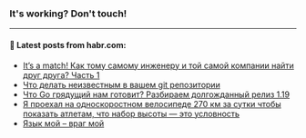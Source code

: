 ### It's working? Don't touch!

---
<!--
#### 🛠️ Technical stack:

![C++](https://img.shields.io/badge/C++-informational?logo=c%2B%2B&style=flat&logoColor=white&color=9C033A)
![Java](https://img.shields.io/badge/Java-informational?logo=java&style=flat&logoColor=white&color=007396)
![Kotlin](https://img.shields.io/badge/Kotlin-informational?logo=Kotlin&style=flat&logoColor=white&color=0095D5)
![JS](https://img.shields.io/badge/JS-informational?logo=javaScript&style=flat&logoColor=black&color=F7Df1E) <br>
![HTML5](https://img.shields.io/badge/HTML5-informational?logo=html5&style=flat&logoColor=white&color=E34F26)
![CSS3](https://img.shields.io/badge/CSS3-informational?logo=css3&style=flat&logoColor=white&color=157286)
![Sass](https://img.shields.io/badge/Saas-informational?logo=sass&style=flat&logoColor=white&color=hotpink)
![PHP](https://img.shields.io/badge/PHP-informational?logo=php&style=flat&logoColor=white&color=777BB4) <br>
![WebPAck](https://img.shields.io/badge/WebPack-informational?logo=webPack&style=flat&logoColor=white&color=FF6F00)
![Bootstrap](https://img.shields.io/badge/Bootstrap-informational?logo=Bootstrap&style=flat&logoColor=white&color=7952B3)
![MySQL](https://img.shields.io/badge/MySQL-informational?logo=MySQL&style=flat&logoColor=white&color=00f) <br>
![NodeJS](https://img.shields.io/badge/NodeJS-informational?logo=node.js&style=flat&logoColor=white&color=43853D)
![Spring](https://img.shields.io/badge/Spring-informational?logo=Spring&style=flat&logoColor=white&color=0A9EDC)
![Angular](https://img.shields.io/badge/Vue-informational?logo=vue.js&style=flat&logoColor=white&color=red)
![Git](https://img.shields.io/badge/Git-informational?logo=git&style=flat&logoColor=white&color=darkorange)

___
-->

#### 💬 Latest posts from habr.com:

<!-- BLOG-POST-LIST:START -->
- [It’s a match! Как тому самому инженеру и той самой компании найти друг друга? Часть 1](https://habr.com/ru/post/672872/?utm_source=habrahabr&utm_medium=rss&utm_campaign=672872)
- [Что делать неизвестным в вашем git репозитории](https://habr.com/ru/post/673946/?utm_source=habrahabr&utm_medium=rss&utm_campaign=673946)
- [Что Go грядущий нам готовит? Разбираем долгожданный релиз 1.19](https://habr.com/ru/post/674190/?utm_source=habrahabr&utm_medium=rss&utm_campaign=674190)
- [Я проехал на односкоростном велосипеде 270 км за сутки чтобы показать атлетам, что набор высоты — это условность](https://habr.com/ru/post/674294/?utm_source=habrahabr&utm_medium=rss&utm_campaign=674294)
- [Язык мой – враг мой](https://habr.com/ru/post/674282/?utm_source=habrahabr&utm_medium=rss&utm_campaign=674282)
<!-- BLOG-POST-LIST:END -->
